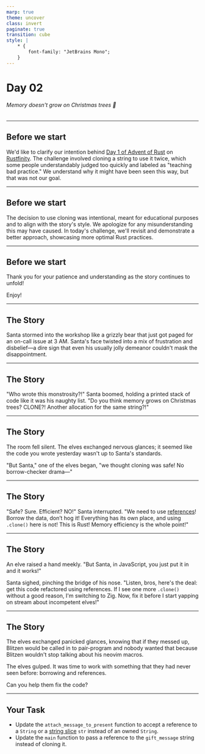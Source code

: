 ```yaml
---
marp: true
theme: uncover
class: invert
paginate: true
transition: cube
style: |
    * {
        font-family: "JetBrains Mono";
    }
---
```


# Day 02

###### Memory doesn't grow on Christmas trees 🎄

---

## Before we start

We'd like to clarify our intention behind [Day 1 of Advent of Rust](https://www.rustfinity.com/practice/rust/challenges/aor-2024-1) on [Rustfinity](https://www.rustfinity.com/). The challenge involved cloning a string to use it twice, which some people understandably judged too quickly and labeled as "teaching bad practice." We understand why it might have been seen this way, but that was not our goal.

---

## Before we start

The decision to use cloning was intentional, meant for educational purposes and to align with the story's style. We apologize for any misunderstanding this may have caused. In today's challenge, we'll revisit and demonstrate a better approach, showcasing more optimal Rust practices.

---

## Before we start

Thank you for your patience and understanding as the story continues to unfold!

Enjoy!

---

## The Story

Santa stormed into the workshop like a grizzly bear that just got paged for an on-call issue at 3 AM. Santa's face twisted into a mix of frustration and disbelief—a dire sign that even his usually jolly demeanor couldn't mask the disappointment.

---

## The Story

"Who wrote this monstrosity?!" Santa boomed, holding a printed stack of code like it was his naughty list. "Do you think memory grows on Christmas trees? CLONE?! Another allocation for the same string?!"

---

## The Story

The room fell silent. The elves exchanged nervous glances; it seemed like the code you wrote yesterday wasn't up to Santa's standards.

"But Santa," one of the elves began, "we thought cloning was safe! No borrow-checker drama—"

---

## The Story

"Safe? Sure. Efficient? NO!" Santa interrupted. "We need to use [references](https://www.rustfinity.com/learn/rust/ownership/borrowing)! Borrow the data, don’t hog it! Everything has its own place, and using `.clone()` here is not! This is Rust! Memory efficiency is the whole point!"

---

## The Story

An elve raised a hand meekly. "But Santa, in JavaScript, you just put it in and it works!"

Santa sighed, pinching the bridge of his nose. "Listen, bros, here's the deal: get this code refactored using references. If I see one more `.clone()` without a good reason, I'm switching to Zig. Now, fix it before I start yapping on stream about incompetent elves!"

---

## The Story

The elves exchanged panicked glances, knowing that if they messed up, Blitzen would be called in to pair-program and nobody wanted that because Blitzen wouldn't stop talking about his neovim macros.

The elves gulped. It was time to work with something that they had never seen before: borrowing and references.

Can you help them fix the code?

---

## Your Task

- Update the `attach_message_to_present` function to accept a reference to a `String` or a [string slice](https://www.rustfinity.com/learn/rust/ownership/strings-and-slices) `str` instead of an owned `String`.
- Update the `main` function to pass a reference to the `gift_message` string instead of cloning it.
